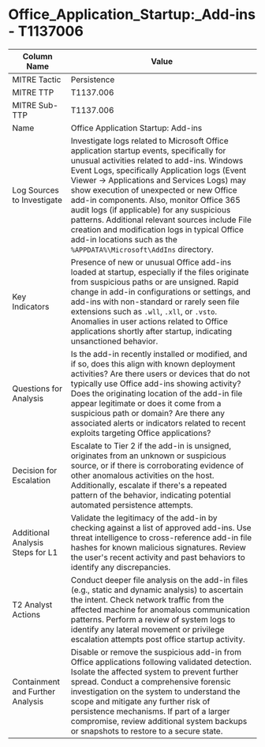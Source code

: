 # Office_Application_Startup:_Add-ins - T1137006

| Column Name | Value |
|-------------|-------|
| MITRE Tactic | Persistence |
| MITRE TTP | T1137.006 |
| MITRE Sub-TTP | T1137.006 |
| Name | Office Application Startup: Add-ins |
| Log Sources to Investigate | Investigate logs related to Microsoft Office application startup events, specifically for unusual activities related to add-ins. Windows Event Logs, specifically Application logs (Event Viewer -> Applications and Services Logs) may show execution of unexpected or new Office add-in components. Also, monitor Office 365 audit logs (if applicable) for any suspicious patterns. Additional relevant sources include File creation and modification logs in typical Office add-in locations such as the `%APPDATA%\Microsoft\AddIns` directory. |
| Key Indicators | Presence of new or unusual Office add-ins loaded at startup, especially if the files originate from suspicious paths or are unsigned. Rapid change in add-in configurations or settings, and add-ins with non-standard or rarely seen file extensions such as `.wll`, `.xll`, or `.vsto`. Anomalies in user actions related to Office applications shortly after startup, indicating unsanctioned behavior. |
| Questions for Analysis | Is the add-in recently installed or modified, and if so, does this align with known deployment activities? Are there users or devices that do not typically use Office add-ins showing activity? Does the originating location of the add-in file appear legitimate or does it come from a suspicious path or domain? Are there any associated alerts or indicators related to recent exploits targeting Office applications? |
| Decision for Escalation | Escalate to Tier 2 if the add-in is unsigned, originates from an unknown or suspicious source, or if there is corroborating evidence of other anomalous activities on the host. Additionally, escalate if there's a repeated pattern of the behavior, indicating potential automated persistence attempts. |
| Additional Analysis Steps for L1 | Validate the legitimacy of the add-in by checking against a list of approved add-ins. Use threat intelligence to cross-reference add-in file hashes for known malicious signatures. Review the user's recent activity and past behaviors to identify any discrepancies. |
| T2 Analyst Actions | Conduct deeper file analysis on the add-in files (e.g., static and dynamic analysis) to ascertain the intent. Check network traffic from the affected machine for anomalous communication patterns. Perform a review of system logs to identify any lateral movement or privilege escalation attempts post office startup activity. |
| Containment and Further Analysis | Disable or remove the suspicious add-in from Office applications following validated detection. Isolate the affected system to prevent further spread. Conduct a comprehensive forensic investigation on the system to understand the scope and mitigate any further risk of persistence mechanisms. If part of a larger compromise, review additional system backups or snapshots to restore to a secure state. |
